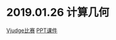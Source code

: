 # 2019.01.26 计算几何
[Vjudge比赛](https://vjudge.net/contest/280389)
[PPT课件](_v_attachments/20190824112832237_19720/计算几何.pptx)
